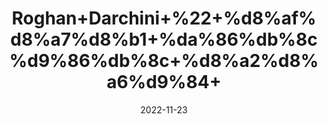 ---
title: 'Roghan+Darchini+%22+%d8%af%d8%a7%d8%b1+%da%86%db%8c%d9%86%db%8c+%d8%a2%d8%a6%d9%84+'
date: '2022-11-23' 
metatag: '' 
inventory: '0' 
draft: false 
# meta description 
shortDescripton: 'Cinnamon+oil+is+used+to+reduce+the+feelings+of+depression%2c+faintness%2c+and+exhaustion.'
description: 'Oil+%d8%b1%d9%88%d8%ba%d9%86+%d8%aa%db%8c%d9%84'
longdescription: ''
tags: ''
brand: ''
subCategory: ''
unit: '25 ml-Pk'
sellCount: '0'
featured: True
# product Price
price: '120.0'
# Product Short Description
shortDescription: 'Cinnamon+oil+is+used+to+reduce+the+feelings+of+depression%2c+faintness%2c+and+exhaustion.'
productID: 'D5AF8543-F63C-ED11-996A-005056B3A416'
type: 'products'
category: 'Oil+%d8%b1%d9%88%d8%ba%d9%86+%d8%aa%db%8c%d9%84' 
thumnailproduct: 'https://eraconnect.blob.core.windows.net/product-images/aminsaddiquidawakhana/95b3ea6b-3b32-42d0-a78e-9028a115ae65.webp' 
images:
  - image: 'https://eraconnect.blob.core.windows.net/product-images/aminsaddiquidawakhana/95b3ea6b-3b32-42d0-a78e-9028a115ae65.webp'  
Variants:
---
